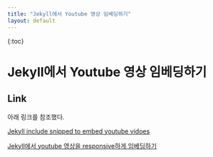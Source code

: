 ```yaml
---
title: "Jekyll에서 Youtube 영상 임베딩하기"
layout: default
---
```

{:toc}

# Jekyll에서 Youtube 영상 임베딩하기

## Link

아래 링크를 참조했다.

[Jekyll include snipped to embed youtube vidoes](http://sebrink.de/Youtube-Jekyll-Include/)

[Jekyll에서 youtube 영상을 responsive하게 임베딩하기](http://www.halryang.net/embed-youtube-responsively/)